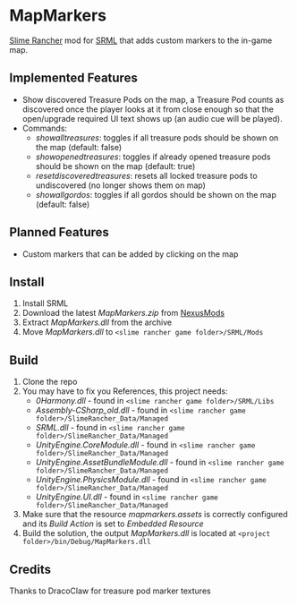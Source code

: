 # MapMarkers
[Slime Rancher](http://slimerancher.com/) mod for [SRML](https://www.nexusmods.com/slimerancher/mods/2) that adds custom markers to the in-game map.

## Implemented Features
- Show discovered Treasure Pods on the map, a Treasure Pod counts as discovered once the player looks at it from close enough so that the open/upgrade required UI text shows up (an audio cue will be played).
- Commands:
    - *showalltreasures*: toggles if all treasure pods should be shown on the map (default: false)
    - *showopenedtreasures*: toggles if already opened treasure pods should be shown on the map (default: true)
    - *resetdiscoveredtreasures*: resets all locked treasure pods to undiscovered (no longer shows them on map)
    - *showallgordos*: toggles if all gordos should be shown on the map (default: false)

## Planned Features
- Custom markers that can be added by clicking on the map

## Install
1. Install SRML
2. Download the latest *MapMarkers.zip* from [NexusMods](https://www.nexusmods.com/slimerancher/mods/279)
3. Extract *MapMarkers.dll* from the archive
4. Move *MapMarkers.dll* to `<slime rancher game folder>/SRML/Mods`

## Build
1. Clone the repo
2. You may have to fix you References, this project needs:
    - *0Harmony.dll* - found in  `<slime rancher game folder>/SRML/Libs`
    - *Assembly-CSharp_old.dll* - found in `<slime rancher game folder>/SlimeRancher_Data/Managed`
    - *SRML.dll* - found in `<slime rancher game folder>/SlimeRancher_Data/Managed`
    - *UnityEngine.CoreModule.dll* - found in `<slime rancher game folder>/SlimeRancher_Data/Managed`
    - *UnityEngine.AssetBundleModule.dll* - found in `<slime rancher game folder>/SlimeRancher_Data/Managed`
    - *UnityEngine.PhysicsModule.dll* - found in `<slime rancher game folder>/SlimeRancher_Data/Managed`
    - *UnityEngine.UI.dll* - found in `<slime rancher game folder>/SlimeRancher_Data/Managed`
3. Make sure that the resource *mapmarkers.assets* is correctly configured and its *Build Action* is set to *Embedded Resource*
4. Build the solution, the output *MapMarkers.dll* is located at `<project folder>/bin/Debug/MapMarkers.dll`

## Credits
Thanks to DracoClaw for treasure pod marker textures